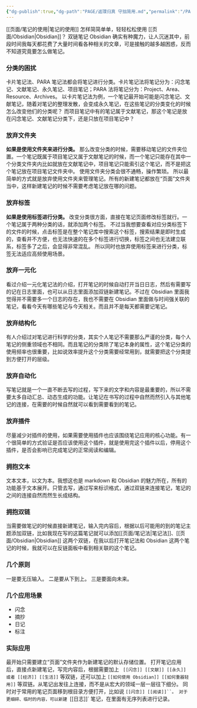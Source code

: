 ```yaml
---
{"dg-publish":true,"dg-path":"PAGE/返璞归真 守拙简用.md","permalink":"/PAGE/返璞归真 守拙简用/","noteIcon":"1","created":"2023-05-18T10:42:37.138+08:00","updated":""}
---
```


[[页面/笔记的使用\|笔记的使用]]
怎样简简单单，轻轻松松使用 [[页面/Obsidian\|Obsidian]]？
双链笔记 Obsidian 确实有种魔力，让人沉迷其中，前段时间我每天都花费了大量时间看各种相关的文章，可是接触的越多越困惑，反而不知道究竟要怎么做笔记。
### 分类的困扰
卡片笔记法、PARA 笔记法都会将笔记进行分类。卡片笔记法将笔记分为：闪念笔记、文献笔记、永久笔记、项目笔记；PARA 法将笔记分为：Project、Area、Resource、Archives。
以卡片笔记法为例，一个笔记最开始可能是闪念笔记、文献笔记，随着对笔记的整理发散，会变成永久笔记，在这些笔记的分类变化的时候怎么改变他们的分类呢？
而项目笔记中有的笔记属于文献笔记，那这个笔记是放在闪念笔记、文献笔记分类下，还是只放在项目笔记中？
### 放弃文件夹
**如果是使用文件夹来进行分类。** 那么改变分类的时候，需要移动笔记的文件夹位置。一个笔记既属于项目笔记又属于文献笔记的时候，而一个笔记只能存在其中一个分类文件夹内比如就放在文献笔记中，项目笔记只能索引这个笔记，而不是把这个笔记放在项目笔记文件夹中。
使用文件夹分类会很不通畅，操作繁琐。
所以最简单的方式就是放弃使用文件夹来管理笔记。所有的新建笔记都放在“页面”文件夹当中，这样新建笔记的时候不需要考虑笔记放在哪的问题。
### 放弃标签
**如果是使用标签进行分类。** 改变分类很方面，直接在笔记页面修改标签就行。一个笔记属于两种分类的话，就添加两个标签。
不过当我想要查看对应分类标签下的文件的时候，点击标签是在整个笔记库中搜索这个标签，搜索结果是即时生成的，查看并不方便，也无法快速的在多个标签进行切换，标签之间也无法建立联系，标签多了之后，会显得非常混乱。
所以同时也放弃使用标签来进行分类，标签无法适应高频使用场景。
### 放弃一元化
看过介绍一元化笔记法的介绍，打开笔记的时候自动打开当日日志，然后有需要写的记在日志里面，也可以从日志里面添加双链新建笔记。不过在 Obsidian 里面我觉得并不需要多一个日志的存在，我也不需要在 Obsidian 里面做与时间强关联的笔记，看看今天有哪些笔记与今天相关。而且并不是每天都需要记笔记。
### 放弃结构化
有人介绍过对笔记进行科学的分类，其实个人笔记不需要那么严谨的分类，每个人笔记的侧重领域也不相同。而且笔记的分类除了笔记本身的属性，这个笔记分类的使用频率也很重要，比如说效率提升这个分类需要经常用到，就需要把这个分类提到方便打开的层级。
### 放弃自动化
写笔记就是一个一直不断去写的过程，写下来的文字和内容是最重要的，所以不需要太多自动汇总、动态生成的功能。让笔记在书写的过程中自然而然引入与其他笔记的连接，在需要的时候自然就可以看到需要看到的笔记。
### 放弃插件
尽量减少对插件的使用，如果需要使用插件也应该围绕笔记应用的核心功能。有一个很简单的方式验证是否应该使用这个插件，就是使用完这个插件以后，停用这个插件，是否会影响已完成笔记的正常阅读和编辑。
### 拥抱文本
文本文本，以文为本。我想这也是 markdown 和 Obsidian 的魅力所在，所有的功能基于文本展开。只管去写，通过写来标识格式，通过双链来连接笔记，笔记的之间的连接自然而然生长成结构。
### 拥抱双链
当需要做笔记的时候直接新建笔记，输入完内容后，根据以后可能用的到的笔记主题添加双链，比如我现在写的这篇笔记就可以添加[[页面/笔记法\|笔记法]]、[[页面/Obsidian\|Obsidian]] 这两个双链，在我以后打开笔记法和 Obsidian 这两个笔记的时候，我就可以在反链面板中看到相关联的这个笔记。
### 几个原则
一是要无压输入。
二是要从下到上。
三是要面向未来。
### 几个应用场景
- 闪念
- 摘抄
- 日记
- 标注
### 实际应用
最开始只需要建立“页面”文件夹作为新建笔记的默认存储位置。
打开笔记应用后，直接点新建笔记，写完内容后，根据需要加上 ` [[闪念]] [[文献]] [[永久]] 或者 [[经济]] [[生活]]` 等双链，还可以加上 `[[如何使用 Obsidian]] [[如何重器轻用]]` 等双链。从笔记出发往上连接，而不是从宏大的领域一层一层往下细分。
同时对于常用的笔记页面移到根目录方便打开，比如说 `[[闪念]] [[阅读]]``。
对于更细碎、临时的内容，可以新建 `[[日志]]` 笔记，在里面有无序列表进行记录。
